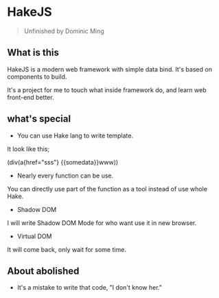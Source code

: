 # HakeJS
> Unfinished by Dominic Ming

## What is this
HakeJS is a modern web framework with simple data bind. It's based on components
to build.

It's a project for me to touch what inside framework do, and learn web front-end better.

## what's special

- You can use Hake lang to write template.

It look like this;

(div(a{href="sss"} {{somedata}}www))

- Nearly every function can be use.

You can directly use part of the function as a tool instead of use whole Hake.

- Shadow DOM

I will write Shadow DOM Mode for who want use it in new browser.

- Virtual DOM

It will come back, only wait for some time.

## About abolished

- It's a mistake to write that code, "I don't know her."